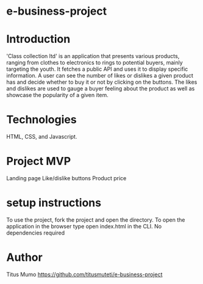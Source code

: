 # e-business-project
# Introduction 
'Class collection ltd' is an application that presents various products, ranging from clothes to electronics to rings to potential buyers, mainly targeting the youth. It fetches a public API and uses it to display specific information. A user can see the number of likes or dislikes a given product has and decide whether to buy it or not by clicking on the buttons. The likes and dislikes are used to gauge a buyer feeling about the product as well as showcase the popularity of a given item.

# Technologies 
HTML, CSS, and Javascript.

# Project MVP
Landing page
Like/dislike buttons
Product price

# setup instructions
To use the project, fork the project and open the directory.
To open the application in the browser type open index.html in the CLI.
No dependencies required


# Author 
Titus Mumo 
https://github.com/titusmuteti/e-business-project

